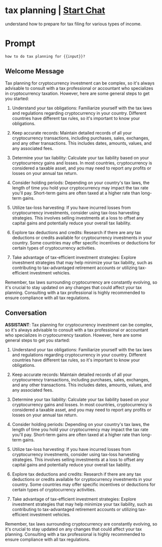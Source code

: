 

# tax planning | [Start Chat](https://gptcall.net/chat.html?data=%7B%22contact%22%3A%7B%22id%22%3A%22enkSbQRGpMSYvqYC6WGJL%22%2C%22flow%22%3Atrue%7D%7D)
understand how to prepare for tax filing for various types of income.

# Prompt

```
how to do tax planning for {{input}}?
```

## Welcome Message
Tax planning for cryptocurrency investment can be complex, so it's always advisable to consult with a tax professional or accountant who specializes in cryptocurrency taxation. However, here are some general steps to get you started:



1. Understand your tax obligations: Familiarize yourself with the tax laws and regulations regarding cryptocurrency in your country. Different countries have different tax rules, so it's important to know your obligations.



2. Keep accurate records: Maintain detailed records of all your cryptocurrency transactions, including purchases, sales, exchanges, and any other transactions. This includes dates, amounts, values, and any associated fees.



3. Determine your tax liability: Calculate your tax liability based on your cryptocurrency gains and losses. In most countries, cryptocurrency is considered a taxable asset, and you may need to report any profits or losses on your annual tax return.



4. Consider holding periods: Depending on your country's tax laws, the length of time you hold your cryptocurrency may impact the tax rate you'll pay. Short-term gains are often taxed at a higher rate than long-term gains.



5. Utilize tax-loss harvesting: If you have incurred losses from cryptocurrency investments, consider using tax-loss harvesting strategies. This involves selling investments at a loss to offset any capital gains and potentially reduce your overall tax liability.



6. Explore tax deductions and credits: Research if there are any tax deductions or credits available for cryptocurrency investments in your country. Some countries may offer specific incentives or deductions for certain types of cryptocurrency activities.



7. Take advantage of tax-efficient investment strategies: Explore investment strategies that may help minimize your tax liability, such as contributing to tax-advantaged retirement accounts or utilizing tax-efficient investment vehicles.



Remember, tax laws surrounding cryptocurrency are constantly evolving, so it's crucial to stay updated on any changes that could affect your tax planning. Consulting with a tax professional is highly recommended to ensure compliance with all tax regulations.

## Conversation

**ASSISTANT**: Tax planning for cryptocurrency investment can be complex, so it's always advisable to consult with a tax professional or accountant who specializes in cryptocurrency taxation. However, here are some general steps to get you started:



1. Understand your tax obligations: Familiarize yourself with the tax laws and regulations regarding cryptocurrency in your country. Different countries have different tax rules, so it's important to know your obligations.



2. Keep accurate records: Maintain detailed records of all your cryptocurrency transactions, including purchases, sales, exchanges, and any other transactions. This includes dates, amounts, values, and any associated fees.



3. Determine your tax liability: Calculate your tax liability based on your cryptocurrency gains and losses. In most countries, cryptocurrency is considered a taxable asset, and you may need to report any profits or losses on your annual tax return.



4. Consider holding periods: Depending on your country's tax laws, the length of time you hold your cryptocurrency may impact the tax rate you'll pay. Short-term gains are often taxed at a higher rate than long-term gains.



5. Utilize tax-loss harvesting: If you have incurred losses from cryptocurrency investments, consider using tax-loss harvesting strategies. This involves selling investments at a loss to offset any capital gains and potentially reduce your overall tax liability.



6. Explore tax deductions and credits: Research if there are any tax deductions or credits available for cryptocurrency investments in your country. Some countries may offer specific incentives or deductions for certain types of cryptocurrency activities.



7. Take advantage of tax-efficient investment strategies: Explore investment strategies that may help minimize your tax liability, such as contributing to tax-advantaged retirement accounts or utilizing tax-efficient investment vehicles.



Remember, tax laws surrounding cryptocurrency are constantly evolving, so it's crucial to stay updated on any changes that could affect your tax planning. Consulting with a tax professional is highly recommended to ensure compliance with all tax regulations.

